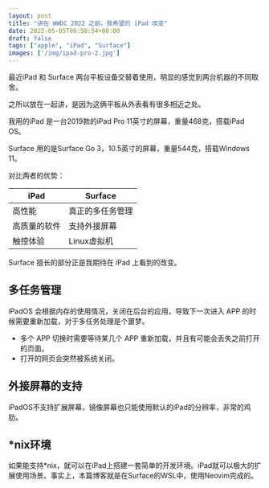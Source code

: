 ```yaml
---
layout: post
title: "讲在 WWDC 2022 之前，我希望的 iPad 改变"
date: 2022-05-05T06:58:54+08:00
draft: false
tags: ["apple", "iPad", "Surface"]
images: ['/img/ipad-pro-2.jpg']
---
```


最近iPad 和 Surface 两台平板设备交替着使用，明显的感觉到两台机器的不同取舍。
<!--more-->

之所以放在一起讲，是因为这俩平板从外表看有很多相近之处。

我用的iPad 是一台2019款的iPad Pro 11英寸的屏幕，重量468克，搭载iPad OS。

Surface 用的是Surface Go 3，10.5英寸的屏幕，重量544克，搭载Windows 11。

对比两者的优势：

| iPad         | Surface          |
|--------------|------------------|
| 高性能       | 真正的多任务管理 |
| 高质量的软件 | 支持外接屏幕     |
| 触控体验     | Linux虚拟机      |

Surface 擅长的部分正是我期待在 iPad 上看到的改变。

## 多任务管理

iPadOS 会根据内存的使用情况，关闭在后台的应用，导致下一次进入 APP 的时候需要重新加载，对于多任务处理是个噩梦。
* 多个 APP 切换时需要等待某几个 APP 重新加载，并且有可能会丢失之前打开的页面。
* 打开的网页会突然被系统关闭。

## 外接屏幕的支持

iPadOS不支持扩展屏幕，镜像屏幕也只能使用默认的iPad的分辨率，非常的鸡肋。

## *nix环境

如果能支持*nix，就可以在iPad上搭建一套简单的开发环境。iPad就可以极大的扩展使用场景。事实上，本篇博客就是在Surface的WSL中，使用Neovim完成的。

